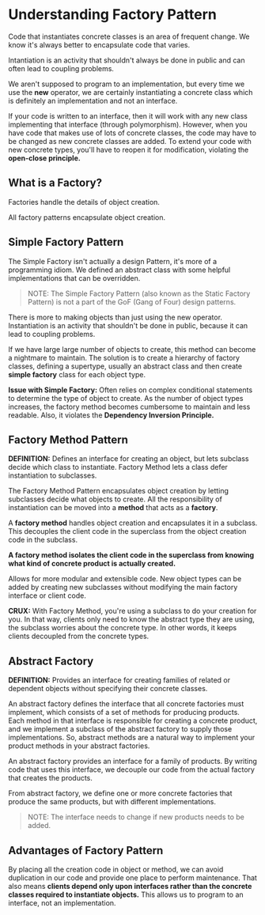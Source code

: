 # Understanding Factory Pattern

Code that instantiates concrete classes is an area of frequent change. We know it's always better to encapsulate code that varies.

Intantiation is an activity that shouldn't always be done in public and can often lead to coupling problems.

We aren't supposed to program to an implementation, but every time we use the **new** operator, we are certainly instantiating a concrete class which is definitely an implementation and not an interface.

If your code is written to an interface, then it will work with any new class implementing that interface (through polymorphism). However, when you have code that makes use of lots of concrete classes, the code may have to be changed as new concrete classes are added. To extend your code with new concrete types, you'll have to reopen it for modification, violating the **open-close principle.**

## What is a Factory?

Factories handle the details of object creation.

All factory patterns encapsulate object creation.

## Simple Factory Pattern

The Simple Factory isn't actually a design Pattern, it's more of a programming idiom. We defined an abstract class with some helpful implementations that can be overridden.

> NOTE: The Simple Factory Pattern (also known as the Static Factory Pattern) is not a part of the GoF (Gang of Four) design patterns.

There is more to making objects than just using the new operator. Instantiation is an activity that shouldn't be done in public, because it can lead to coupling problems.

If we have large large number of objects to create, this method can become a nightmare to maintain. The solution is to create a hierarchy of factory classes, defining a supertype, usually an abstract class and then create **simple factory** class for each object type.

**Issue with Simple Factory:** Often relies on complex conditional statements to determine the type of object to create. As the number of object types increases, the factory method becomes cumbersome to maintain and less readable. Also, it violates the **Dependency Inversion Principle.**

## Factory Method Pattern

**DEFINITION:** Defines an interface for creating an object, but lets subclass decide which class to instantiate. Factory Method lets a class defer instantiation to subclasses.

The Factory Method Pattern encapsulates object creation by letting subclasses decide what objects to create. All the responsibility of instantiation can be moved into a **method** that acts as a **factory**.

A **factory method** handles object creation and encapsulates it in a subclass. This decouples the client code in the superclass from the object creation code in the subclass.

**A factory method isolates the client code in the superclass from knowing what kind of concrete product is actually created.**

Allows for more modular and extensible code. New object types can be added by creating new subclasses without modifying the main factory interface or client code.

**CRUX:** With Factory Method, you're using a subclass to do your creation for you. In that way, clients only need to know the abstract type they are using, the subclass worries about the concrete type. In other words, it keeps clients decoupled from the concrete types.

## Abstract Factory

**DEFINITION:** Provides an interface for creating families of related or dependent objects without specifying their concrete classes.

An abstract factory defines the interface that all concrete factories must implement, which consists of a set of methods for producing products. Each method in that interface is responsible for creating a concrete product, and we implement a subclass of the abstract factory to supply those implementations. So, abstract methods are a natural way to implement your product methods in your abstract factories.

An abstract factory provides an interface for a family of products. By writing code that uses this interface, we decouple our code from the actual factory that creates the products.

From abstract factory, we define one or more concrete factories that produce the same products, but with different implementations.

> NOTE: The interface needs to change if new products needs to be added.

## Advantages of Factory Pattern

By placing all the creation code in object or method, we can avoid duplication in our code and provide one place to perform maintenance. That also means **clients depend only upon interfaces rather than the concrete classes required to instantiate objects.** This allows us to program to an interface, not an implementation.
